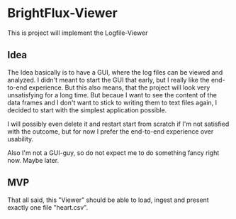 # BrightFlux-Viewer

This is project will implement the Logfile-Viewer

## Idea

The Idea basically is to have a GUI, where the log files can be viewed and analyzed. I didn't 
meant to start the GUI that early, but I really like the end-to-end experience. But this also 
means, that the project will look very unsatisfying for a long time. But becaue I want to see
the content of the data frames and I don't want to stick to writing them to text files again,
I decided to start with the simplest application possible.

I will possibly even delete it and restart start from scratch if I'm not satisfied with the 
outcome, but for now I prefer the end-to-end experience over usability.

Also I'm not a GUI-guy, so do not expect me to do something fancy right now. Maybe later.

## MVP

That all said, this "Viewer" should be able to load, ingest and present exactly one file 
"heart.csv".
